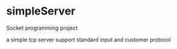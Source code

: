 simpleServer
============

Socket programming project

a simple tcp server support standard input and customer protocol

